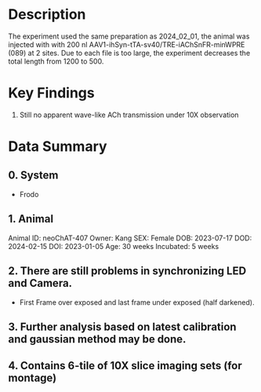 # Description
The experiment used the same preparation as 2024_02_01, the animal was injected with with 200 nl AAV1-ihSyn-tTA-sv40/TRE-iAChSnFR-minWPRE (089) at 2 sites. Due to each file is too large, the experiment decreases the total length from 1200 to 500.
# Key Findings
1. Still no apparent wave-like ACh transmission under 10X observation

# Data Summary
## 0. System
- Frodo
## 1. Animal
Animal ID: neoChAT-407
Owner: Kang
SEX: Female
DOB: 2023-07-17
DOD: 2024-02-15
DOI: 2023-01-05
Age: 30 weeks
Incubated: 5 weeks

## 2. There are still problems in synchronizing LED and Camera.
- First Frame over exposed and last frame under exposed (half darkened).
## 3. Further analysis based on latest calibration and gaussian method may be done.

## 4. Contains 6-tile of 10X slice imaging sets (for montage)